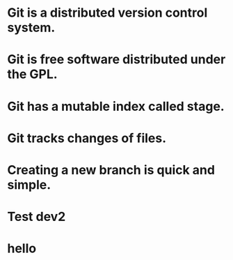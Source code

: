 # Git is a distributed version control system.
# Git is free software distributed under the GPL.
# Git has a mutable index called stage.
# Git tracks changes of files.
# Creating a new branch is quick and simple.
# Test dev2
# hello 
